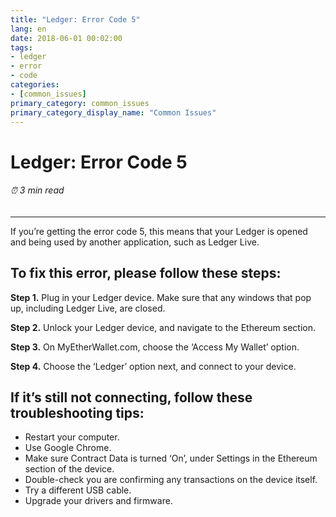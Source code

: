 ```yaml
---
title: "Ledger: Error Code 5"
lang: en
date: 2018-06-01 00:02:00
tags:
- ledger
- error
- code
categories:
- [common_issues]
primary_category: common_issues
primary_category_display_name: "Common Issues"
---
```


# __Ledger: Error Code 5__
###### ⏰ 3 min read
***

If you’re getting the error code 5, this means that your Ledger is opened and being used by another application, such as Ledger Live. 

## __To fix this error, please follow these steps:__

**Step 1.** Plug in your Ledger device. Make sure that any windows that pop up, including Ledger Live, are closed. 

**Step 2.** Unlock your Ledger device, and navigate to the Ethereum section.

**Step 3.** On MyEtherWallet.com, choose the ‘Access My Wallet’ option.

**Step 4.** Choose the ‘Ledger’ option next, and connect to your device. 

## __If it’s still not connecting, follow these troubleshooting tips:__

* Restart your computer.
* Use Google Chrome.
* Make sure Contract Data is turned ‘On’, under Settings in the Ethereum section of the device.
* Double-check you are confirming any transactions on the device itself.
* Try a different USB cable.
* Upgrade your drivers and firmware.
